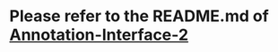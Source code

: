 # Please refer to the README.md of [Annotation-Interface-2](https://github.com/ANNIZHENG/Annotation-Interface-2)

